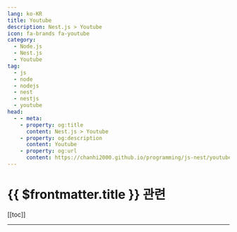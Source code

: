 ```yaml
---
lang: ko-KR
title: Youtube
description: Nest.js > Youtube
icon: fa-brands fa-youtube
category: 
  - Node.js
  - Nest.js
  - Youtube
tag: 
  - js
  - node
  - nodejs
  - nest
  - nestjs
  - youtube
head:
  - - meta:
    - property: og:title
      content: Nest.js > Youtube
    - property: og:description
      content: Youtube
    - property: og:url
      content: https://chanhi2000.github.io/programming/js-nest/youtube.html
---
```


# {{ $frontmatter.title }} 관련

[[toc]]

---

<MyYouTubeItems jsonName="yu-academind" /><!-- Academind -->
<MyYouTubeItems jsonName="yu-BecodemyOfficial" /><!-- Becodemy -->
<MyYouTubeItems jsonName="yu-CoderOne" /><!-- CoderOne -->
<MyYouTubeItems jsonName="yu-DaveGrayTeachesCode" /><!-- Dave Gray -->
<MyYouTubeItems jsonName="yu-hobbyMett" /><!-- 코딩하는오후 -->
<MyYouTubeItems jsonName="yu-KenuHeo" /><!-- Kenu Heo -->

<TagLinks />